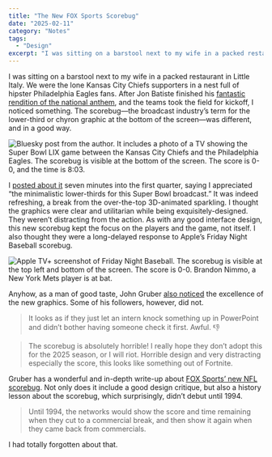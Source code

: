 ```yaml
---
title: "The New FOX Sports Scorebug"
date: "2025-02-11"
category: "Notes"
tags:
  - "Design"
excerpt: "I was sitting on a barstool next to my wife in a packed restaurant in Little Italy. We were the lone Kansas City Chiefs supporters in a nest full of hipster Philadelphia Eagles fans. After Jon Batiste finished his fantastic rendition of the national anthem, and the teams took the field for kickoff, I noticed something. The scorebug—the broadcast industry’s term for the lower-third or chyron graphic at the bottom of the screen—was different, and in a good way. (Continued)"
---
```

I was sitting on a barstool next to my wife in a packed restaurant in Little Italy. We were the lone Kansas City Chiefs supporters in a nest full of hipster Philadelphia Eagles fans. After Jon Batiste finished his [fantastic rendition of the national anthem](https://youtu.be/Gid1pYSOCZs?si=bGWO7PJIedyV_d_y), and the teams took the field for kickoff, I noticed something. The scorebug—the broadcast industry’s term for the lower-third or chyron graphic at the bottom of the screen—was different, and in a good way.

![Bluesky post from the author. It includes a photo of a TV showing the Super Bowl LIX game between the Kansas City Chiefs and the Philadelphia Eagles. The scorebug is visible at the bottom of the screen. The score is 0-0, and the time is 8:03.](/images/the-new-fox-sports-scorebug-bluesky.jpg)

I [posted about it](https://bsky.app/profile/lunarboy.com/post/3lhrtn5dzjc2w) seven minutes into the first quarter, saying I appreciated “the minimalistic lower-thirds for this Super Bowl broadcast.” It was indeed refreshing, a break from the over-the-top 3D-animated sparkling. I thought the graphics were clear and utilitarian while being exquisitely-designed. They weren’t distracting from the action. As with any good interface design, this new scorebug kept the focus on the players and the game, not itself. I also thought they were a long-delayed response to Apple’s Friday Night Baseball scorebug.

![Apple TV+ screenshot of Friday Night Baseball. The scorebug is visible at the top left and bottom of the screen. The score is 0-0. Brandon Nimmo, a New York Mets player is at bat.](/images/the-new-fox-sports-scorebug-baseball.jpg)

Anyhow, as a man of good taste, John Gruber [also noticed](https://www.threads.net/@gruber/post/DF30_x_vyIl) the excellence of the new graphics. Some of his followers, however, did not.

> It looks as if they just let an intern knock something up in PowerPoint and didn’t bother having someone check it first. Awful. 👎

> The scorebug is absolutely horrible! I really hope they don’t adopt this for the 2025 season, or I will riot. Horrible design and very distracting especially the score, this looks like something out of Fortnite.

Gruber has a wonderful and in-depth write-up about [FOX Sports’ new NFL scorebug](https://daringfireball.net/2025/02/fox_new_scorebug_graphic_design). Not only does it include a good design critique, but also a history lesson about the scorebug, which surprisingly, didn’t debut until 1994.

> Until 1994, the networks would show the score and time remaining when they cut to a commercial break, and then show it again when they came back from commercials.

I had totally forgotten about that.